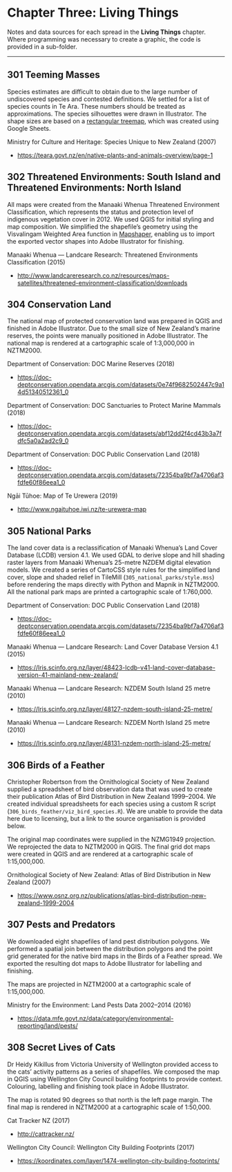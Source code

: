 # Chapter Three: Living Things

Notes and data sources for each spread in the **Living Things** chapter. Where programming was necessary to create a graphic, the code is provided in a sub-folder.

---

## 301 Teeming Masses

Species estimates are difficult to obtain due to the large number of undiscovered species and contested definitions. We settled for a list of species counts in Te Ara. These numbers should be treated as approximations. The species silhouettes were drawn in Illustrator. The shape sizes are based on a [rectangular treemap](https://docs.google.com/spreadsheets/d/1J96Td3opCK37-G4oDCH7kO9xo29sn161KpisTgrvqeI/edit?usp=sharing), which was created using Google Sheets.

Ministry for Culture and Heritage: Species Unique to New Zealand (2007)

- https://teara.govt.nz/en/native-plants-and-animals-overview/page-1

## 302 Threatened Environments: South Island and Threatened Environments: North Island

All maps were created from the Manaaki Whenua Threatened Environment Classification, which represents the status and protection level of indigenous vegetation cover in 2012. We used QGIS for initial styling and map composition. We simplified the shapefile’s geometry using the Visvalingam Weighted Area function in [Mapshaper](https://mapshaper.org/), enabling us to import the exported vector shapes into Adobe Illustrator for finishing.

Manaaki Whenua — Landcare Research: Threatened Environments Classification (2015)

- http://www.landcareresearch.co.nz/resources/maps-satellites/threatened-environment-classification/downloads

## 304 Conservation Land

The national map of protected conservation land was prepared in QGIS and finished in Adobe Illustrator. Due to the small size of New Zealand’s marine reserves, the points were manually positioned in Adobe Illustrator. The national map is rendered at a cartographic scale of 1:3,000,000 in NZTM2000. 

Department of Conservation: DOC Marine Reserves (2018)

- https://doc-deptconservation.opendata.arcgis.com/datasets/0e74f9682502447c9a14d51340512361_0 

Department of Conservation: DOC Sanctuaries to Protect Marine Mammals (2018)

- https://doc-deptconservation.opendata.arcgis.com/datasets/abf12dd2f4cd43b3a7fdfc5a0a2ad2c9_0 

Department of Conservation: DOC Public Conservation Land (2018)

- https://doc-deptconservation.opendata.arcgis.com/datasets/72354ba9bf7a4706af3fdfe60f86eea1_0 

Ngāi Tūhoe: Map of Te Urewera (2019)

- http://www.ngaituhoe.iwi.nz/te-urewera-map

## 305 National Parks

The land cover data is a reclassification of Manaaki Whenua’s Land Cover Database (LCDB) version 4.1. We used GDAL to derive slope and hill shading raster layers from Manaaki Whenua’s 25-metre NZDEM digital elevation models. We created a series of CartoCSS style rules for the simplified land cover, slope and shaded relief in TileMill (`305_national_parks/style.mss`) before rendering the maps directly with Python and Mapnik in NZTM2000. All the national park maps are printed a cartographic scale of 1:760,000. 

Department of Conservation: DOC Public Conservation Land (2018)

- https://doc-deptconservation.opendata.arcgis.com/datasets/72354ba9bf7a4706af3fdfe60f86eea1_0 

Manaaki Whenua — Landcare Research: Land Cover Database Version 4.1 (2015)

- https://lris.scinfo.org.nz/layer/48423-lcdb-v41-land-cover-database-version-41-mainland-new-zealand/

Manaaki Whenua — Landcare Research: NZDEM South Island 25 metre (2010)

- https://lris.scinfo.org.nz/layer/48127-nzdem-south-island-25-metre/

Manaaki Whenua — Landcare Research: NZDEM North Island 25 metre (2010)

- https://lris.scinfo.org.nz/layer/48131-nzdem-north-island-25-metre/

## 306 Birds of a Feather

Christopher Robertson from the Ornithological Society of New Zealand supplied a spreadsheet of bird observation data that was used to create their publication Atlas of Bird Distribution in New Zealand 1999–2004. We created individual spreadsheets for each species using a custom R script (`306_birds_feather/viz_bird_species.R`). We are unable to provide the data here due to licensing, but a link to the source organisation is provided below.

The original map coordinates were supplied in the NZMG1949 projection. We reprojected the data to NZTM2000 in QGIS. The final grid dot maps were created in QGIS and are rendered at a cartographic scale of 1:15,000,000.

Ornithological Society of New Zealand: Atlas of Bird Distribution in New Zealand (2007)

- https://www.osnz.org.nz/publications/atlas-bird-distribution-new-zealand-1999-2004

## 307 Pests and Predators

We downloaded eight shapefiles of land pest distribution polygons. We performed a spatial join between the distribution polygons and the point grid generated for the native bird maps in the Birds of a Feather spread. We exported the resulting dot maps to Adobe Illustrator for labelling and finishing.

The maps are projected in NZTM2000 at a cartographic scale of 1:15,000,000.

Ministry for the Environment: Land Pests Data 2002–2014 (2016)

- https://data.mfe.govt.nz/data/category/environmental-reporting/land/pests/

## 308 Secret Lives of Cats

Dr Heidy Kikillus from Victoria University of Wellington provided access to the cats’ activity patterns as a series of shapefiles. We composed the map in QGIS using Wellington City Council building footprints to provide context. Colouring, labelling and finishing took place in Adobe Illustrator.

The map is rotated 90 degrees so that north is the left page margin. The final map is rendered in NZTM2000 at a cartographic scale of 1:50,000. 

Cat Tracker NZ (2017)

- http://cattracker.nz/

Wellington City Council: Wellington City Building Footprints (2017)

- https://koordinates.com/layer/1474-wellington-city-building-footprints/
